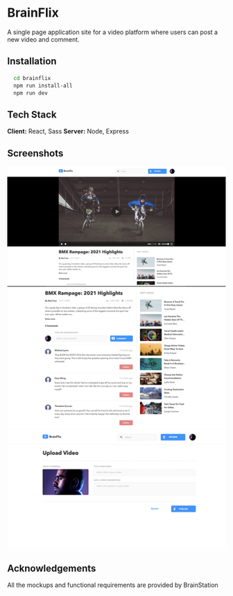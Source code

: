 # BrainFlix

A single page application site for a video platform where users can post a new video and comment.

## Installation

```bash
  cd brainflix
  npm run install-all
  npm run dev
```

## Tech Stack

**Client:** React, Sass
**Server:** Node, Express

## Screenshots

![App Screenshot](./screenshots/screen-shot2.png)
![App Screenshot](./screenshots/screen-shot3.png)
![App Screenshot](./screenshots/screen-shot1.png)

## Acknowledgements

All the mockups and functional requirements are provided by BrainStation
